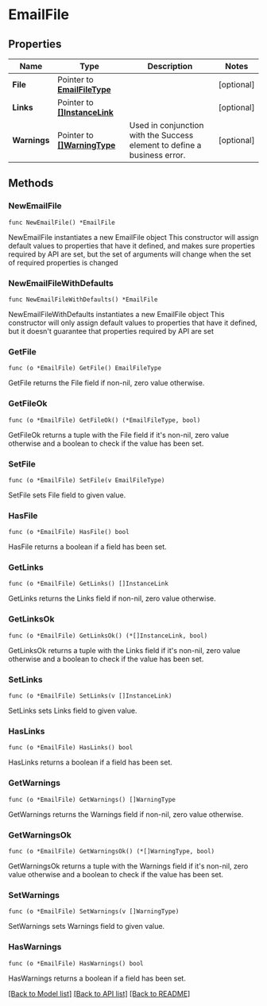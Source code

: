 # EmailFile

## Properties

Name | Type | Description | Notes
------------ | ------------- | ------------- | -------------
**File** | Pointer to [**EmailFileType**](EmailFileType.md) |  | [optional] 
**Links** | Pointer to [**[]InstanceLink**](InstanceLink.md) |  | [optional] 
**Warnings** | Pointer to [**[]WarningType**](WarningType.md) | Used in conjunction with the Success element to define a business error. | [optional] 

## Methods

### NewEmailFile

`func NewEmailFile() *EmailFile`

NewEmailFile instantiates a new EmailFile object
This constructor will assign default values to properties that have it defined,
and makes sure properties required by API are set, but the set of arguments
will change when the set of required properties is changed

### NewEmailFileWithDefaults

`func NewEmailFileWithDefaults() *EmailFile`

NewEmailFileWithDefaults instantiates a new EmailFile object
This constructor will only assign default values to properties that have it defined,
but it doesn't guarantee that properties required by API are set

### GetFile

`func (o *EmailFile) GetFile() EmailFileType`

GetFile returns the File field if non-nil, zero value otherwise.

### GetFileOk

`func (o *EmailFile) GetFileOk() (*EmailFileType, bool)`

GetFileOk returns a tuple with the File field if it's non-nil, zero value otherwise
and a boolean to check if the value has been set.

### SetFile

`func (o *EmailFile) SetFile(v EmailFileType)`

SetFile sets File field to given value.

### HasFile

`func (o *EmailFile) HasFile() bool`

HasFile returns a boolean if a field has been set.

### GetLinks

`func (o *EmailFile) GetLinks() []InstanceLink`

GetLinks returns the Links field if non-nil, zero value otherwise.

### GetLinksOk

`func (o *EmailFile) GetLinksOk() (*[]InstanceLink, bool)`

GetLinksOk returns a tuple with the Links field if it's non-nil, zero value otherwise
and a boolean to check if the value has been set.

### SetLinks

`func (o *EmailFile) SetLinks(v []InstanceLink)`

SetLinks sets Links field to given value.

### HasLinks

`func (o *EmailFile) HasLinks() bool`

HasLinks returns a boolean if a field has been set.

### GetWarnings

`func (o *EmailFile) GetWarnings() []WarningType`

GetWarnings returns the Warnings field if non-nil, zero value otherwise.

### GetWarningsOk

`func (o *EmailFile) GetWarningsOk() (*[]WarningType, bool)`

GetWarningsOk returns a tuple with the Warnings field if it's non-nil, zero value otherwise
and a boolean to check if the value has been set.

### SetWarnings

`func (o *EmailFile) SetWarnings(v []WarningType)`

SetWarnings sets Warnings field to given value.

### HasWarnings

`func (o *EmailFile) HasWarnings() bool`

HasWarnings returns a boolean if a field has been set.


[[Back to Model list]](../README.md#documentation-for-models) [[Back to API list]](../README.md#documentation-for-api-endpoints) [[Back to README]](../README.md)


